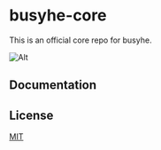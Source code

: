 # busyhe-core

This is an official core repo for busyhe.

![Alt](https://repobeats.axiom.co/api/embed/a9b23180e20361d9917bd784bb98b23f2c58a340.svg "Repobeats analytics image")

## Documentation

## License

[MIT](https://opensource.org/licenses/MIT)

